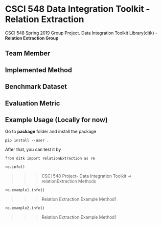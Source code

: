 # CSCI 548 Data Integration Toolkit - Relation Extraction
CSCI 548 Spring 2019 Group Project. Data Integration Toolkit Library(ditk) - **Relation Extraction Group**

## Team Member

## Implemented Method

## Benchmark Dataset

## Evaluation Metric

## Example Usage (Locally for now)
Go to **package** folder and install the package
```
pip install --user .
```
After that, you can test it by
```
from ditk import relationExtraction as re

re.info()
```
>>>CSCI 548 Project- Data Integration Toolkit -> relationExtraction Methods
```
re.example1.info()
```
>>>Relation Extraction Example Method1
```
re.example2.info()
```
>>>Relation Extraction Example Method1
